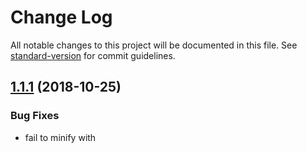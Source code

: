 # Change Log

All notable changes to this project will be documented in this file. See [standard-version](https://github.com/conventional-changelog/standard-version) for commit guidelines.

<a name="1.1.1"></a>

## [1.1.1](https://github.com/asyncLiz/minify-html-literals/compare/v1.1.0...v1.1.1) (2018-10-25)

### Bug Fixes

- fail to minify with <style> placeholders ([64b9b6f](https://github.com/asyncLiz/minify-html-literals/commit/64b9b6f))

<a name="1.1.0"></a>

# [1.1.0](https://github.com/asyncLiz/minify-html-literals/compare/v1.0.7...v1.1.0) (2018-10-24)

### Bug Fixes

- do not fail on empty template literals ([b74973a](https://github.com/asyncLiz/minify-html-literals/commit/b74973a))
- update parse-literals to 1.1.0 ([5ba1e99](https://github.com/asyncLiz/minify-html-literals/commit/5ba1e99))

### Features

- allow partial minify options to make it easier to customize ([f007988](https://github.com/asyncLiz/minify-html-literals/commit/f007988))
- do not require options or filename ([6649ac9](https://github.com/asyncLiz/minify-html-literals/commit/6649ac9))

<a name="1.0.7"></a>

## [1.0.7](https://github.com/asyncLiz/minify-html-literals/compare/v1.0.6...v1.0.7) (2018-10-05)

### Bug Fixes

- do not remove tag whitespace ([89f362a](https://github.com/asyncLiz/minify-html-literals/commit/89f362a))

<a name="1.0.6"></a>

## [1.0.6](https://github.com/asyncLiz/minify-html-literals/compare/v1.0.5...v1.0.6) (2018-10-03)

### Bug Fixes

- do not collapse boolean attributes for Polymer binding syntax ([80df154](https://github.com/asyncLiz/minify-html-literals/commit/80df154))

<a name="1.0.5"></a>

## [1.0.5](https://github.com/asyncLiz/minify-html-literals/compare/v1.0.4...v1.0.5) (2018-09-27)

### Bug Fixes

- update parse-literals to fix escaped character minifying ([93922c8](https://github.com/asyncLiz/minify-html-literals/commit/93922c8))

<a name="1.0.4"></a>

## [1.0.4](https://github.com/asyncLiz/minify-html-literals/compare/v1.0.3...v1.0.4) (2018-09-19)

### Bug Fixes

- do not sort attributes or class names ([b72a5c4](https://github.com/asyncLiz/minify-html-literals/commit/b72a5c4))

<a name="1.0.3"></a>

## [1.0.3](https://github.com/asyncLiz/minify-html-literals/compare/v1.0.2...v1.0.3) (2018-09-19)

### Bug Fixes

- use hires sourcemaps by default ([7f132b2](https://github.com/asyncLiz/minify-html-literals/commit/7f132b2))

<a name="1.0.2"></a>

## [1.0.2](https://github.com/asyncLiz/minify-html-literals/compare/v1.0.1...v1.0.2) (2018-09-13)

### Bug Fixes

- remove unused import ([e37a43a](https://github.com/asyncLiz/minify-html-literals/commit/e37a43a))

<a name="1.0.1"></a>

## 1.0.1 (2018-07-24)

### Bug Fixes

- option type errors ([b917607](https://github.com/asyncLiz/minify-html-literals/commit/b917607))

### Features

- initial release ([cadf7c2](https://github.com/asyncLiz/minify-html-literals/commit/cadf7c2))
